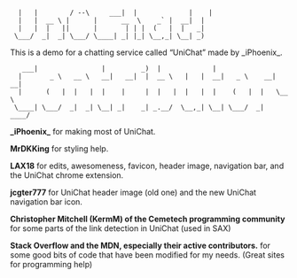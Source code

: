 ```
  |   |        / --\     ___|  |             |    | 
  |   |  __ \ |      |      __  \    _` |  __|  | 
  |   |  |   ||      |       | | |  (   |  |   _| 
 \___/  _|  _| \___/ \____| _| |_| \__,_| \__| _) 
```
This is a demo for a chatting service called “UniChat” made by \_iPhoenix\_.

```
   ___|                |         _)  |             |                     
  |       _ \   __ \   __|   __|  |  __ \   |   |  __|   _ \    __|  __| 
  |      (   |  |   |  |    |     |  |   |  |   |  |    (   |  |   \__ \ 
 \____| \___/  _|  _| \__| _|    _| _.__/  \__,_| \__| \___/  _|   ____/ 
```

**\_iPhoenix\_** for making most of UniChat.

**MrDKKing** for styling help.

**LAX18** for edits, awesomeness, favicon, header image, navigation bar, and the UniChat chrome extension.

**jcgter777** for UniChat header image (old one) and the new UniChat navigation bar icon. 

**Christopher Mitchell (KermM) of the Cemetech programming community** for some parts of the link detection in UniChat (used in SAX)

**Stack Overflow and the MDN, especially their active contributors.** for some good bits of code that have been modified for my needs. (Great sites for programming help)
